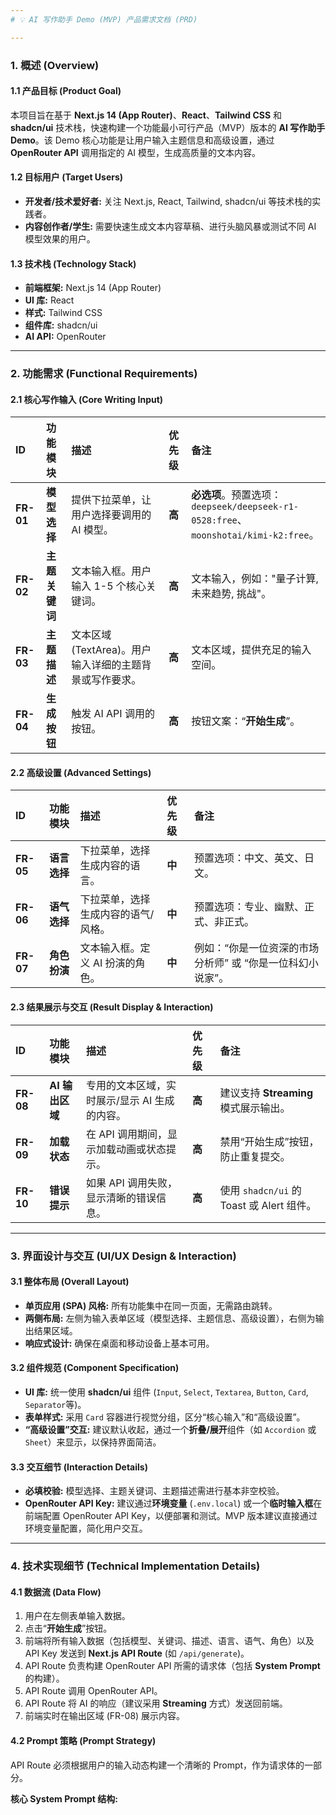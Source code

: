 ```yaml
---
# 💡 AI 写作助手 Demo (MVP) 产品需求文档 (PRD)

---
```


### 1. 概述 (Overview)

#### 1.1 产品目标 (Product Goal)
本项目旨在基于 **Next.js 14 (App Router)**、**React**、**Tailwind CSS** 和 **shadcn/ui** 技术栈，快速构建一个功能最小可行产品（MVP）版本的 **AI 写作助手 Demo**。该 Demo 核心功能是让用户输入主题信息和高级设置，通过 **OpenRouter API** 调用指定的 AI 模型，生成高质量的文本内容。

#### 1.2 目标用户 (Target Users)
* **开发者/技术爱好者:** 关注 Next.js, React, Tailwind, shadcn/ui 等技术栈的实践者。
* **内容创作者/学生:** 需要快速生成文本内容草稿、进行头脑风暴或测试不同 AI 模型效果的用户。

#### 1.3 技术栈 (Technology Stack)
* **前端框架:** Next.js 14 (App Router)
* **UI 库:** React
* **样式:** Tailwind CSS
* **组件库:** shadcn/ui
* **AI API:** OpenRouter

---

### 2. 功能需求 (Functional Requirements)

#### 2.1 核心写作输入 (Core Writing Input)

| ID | 功能模块 | 描述 | 优先级 | 备注 |
| :--- | :--- | :--- | :--- | :--- |
| **FR-01** | **模型选择** | 提供下拉菜单，让用户选择要调用的 AI 模型。| **高** | **必选项**。预置选项：`deepseek/deepseek-r1-0528:free`、`moonshotai/kimi-k2:free`。 |
| **FR-02** | **主题关键词** | 文本输入框。用户输入 1-5 个核心关键词。 | **高** | 文本输入，例如："量子计算, 未来趋势, 挑战"。 |
| **FR-03** | **主题描述** | 文本区域 (TextArea)。用户输入详细的主题背景或写作要求。 | **高** | 文本区域，提供充足的输入空间。 |
| **FR-04** | **生成按钮** | 触发 AI API 调用的按钮。 | **高** | 按钮文案：“**开始生成**”。 |

#### 2.2 高级设置 (Advanced Settings)

| ID | 功能模块 | 描述 | 优先级 | 备注 |
| :--- | :--- | :--- | :--- | :--- |
| **FR-05** | **语言选择** | 下拉菜单，选择生成内容的语言。 | **中** | 预置选项：中文、英文、日文。 |
| **FR-06** | **语气选择** | 下拉菜单，选择生成内容的语气/风格。 | **中** | 预置选项：专业、幽默、正式、非正式。 |
| **FR-07** | **角色扮演** | 文本输入框。定义 AI 扮演的角色。 | **中** | 例如：“你是一位资深的市场分析师” 或 “你是一位科幻小说家”。 |

#### 2.3 结果展示与交互 (Result Display & Interaction)

| ID | 功能模块 | 描述 | 优先级 | 备注 |
| :--- | :--- | :--- | :--- | :--- |
| **FR-08** | **AI 输出区域** | 专用的文本区域，实时展示/显示 AI 生成的内容。 | **高** | 建议支持 **Streaming** 模式展示输出。 |
| **FR-09** | **加载状态** | 在 API 调用期间，显示加载动画或状态提示。 | **高** | 禁用“开始生成”按钮，防止重复提交。 |
| **FR-10** | **错误提示** | 如果 API 调用失败，显示清晰的错误信息。 | **高** | 使用 `shadcn/ui` 的 Toast 或 Alert 组件。 |

---

### 3. 界面设计与交互 (UI/UX Design & Interaction)

#### 3.1 整体布局 (Overall Layout)
* **单页应用 (SPA) 风格:** 所有功能集中在同一页面，无需路由跳转。
* **两侧布局:** 左侧为输入表单区域（模型选择、主题信息、高级设置），右侧为输出结果区域。
* **响应式设计:** 确保在桌面和移动设备上基本可用。

#### 3.2 组件规范 (Component Specification)
* **UI 库:** 统一使用 **shadcn/ui** 组件 (`Input`, `Select`, `Textarea`, `Button`, `Card`, `Separator`等)。
* **表单样式:** 采用 `Card` 容器进行视觉分组，区分“核心输入”和“高级设置”。
* **“高级设置”交互:** 建议默认收起，通过一个**折叠/展开**组件（如 `Accordion` 或 `Sheet`）来显示，以保持界面简洁。

#### 3.3 交互细节 (Interaction Details)
* **必填校验:** 模型选择、主题关键词、主题描述需进行基本非空校验。
* **OpenRouter API Key:** 建议通过**环境变量** (`.env.local`) 或一个**临时输入框**在前端配置 OpenRouter API Key，以便部署和测试。MVP 版本建议直接通过环境变量配置，简化用户交互。

---

### 4. 技术实现细节 (Technical Implementation Details)

#### 4.1 数据流 (Data Flow)
1.  用户在左侧表单输入数据。
2.  点击“**开始生成**”按钮。
3.  前端将所有输入数据（包括模型、关键词、描述、语言、语气、角色）以及 API Key 发送到 **Next.js API Route** (如 `/api/generate`)。
4.  API Route 负责构建 OpenRouter API 所需的请求体（包括 **System Prompt** 的构建）。
5.  API Route 调用 OpenRouter API。
6.  API Route 将 AI 的响应（建议采用 **Streaming** 方式）发送回前端。
7.  前端实时在输出区域 (FR-08) 展示内容。

#### 4.2 Prompt 策略 (Prompt Strategy)
API Route 必须根据用户的输入动态构建一个清晰的 Prompt，作为请求体的一部分。

**核心 System Prompt 结构:**

